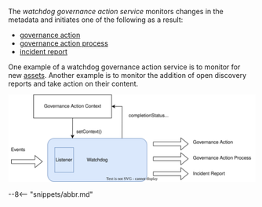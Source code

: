 <!-- SPDX-License-Identifier: CC-BY-4.0 -->
<!-- Copyright Contributors to the Egeria project. -->

The *watchdog governance action service* monitors changes in the metadata and initiates one of the following as a result:

- [governance action](/concepts/governance-action)
- [governance action process](/concepts/governance-action-process)
- [incident report](/concepts/incident-report)

One example of a watchdog governance action service is to monitor for new [assets](/concepts/asset). Another example is to monitor the addition of open discovery reports and take action on their content.

![Function of the watchdog governance action service](/frameworks/gaf/watchdog-governance-action-service.svg)


--8<-- "snippets/abbr.md"
